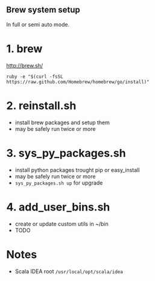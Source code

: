 ## Brew system setup

In full or semi auto mode.

# 1. brew

http://brew.sh/

```
ruby -e "$(curl -fsSL https://raw.github.com/Homebrew/homebrew/go/install)"
```

# 2. reinstall.sh

* install brew packages and setup them
* may be safely run twice or more

# 3. sys_py_packages.sh

* install python packages trought pip or easy_install
* may be safely run twice or more
* `sys_py_packages.sh up` for upgrade

# 4. add_user_bins.sh

* create or update custom utils in ~/bin
* TODO

# Notes

* Scala IDEA root `/usr/local/opt/scala/idea`
